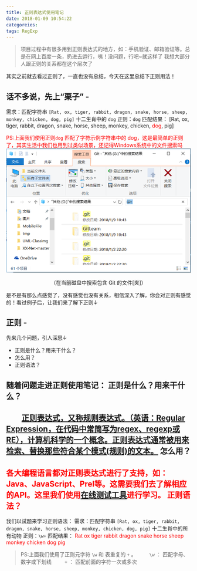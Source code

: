 ```yaml
---
title: 正则表达式使用笔记
date: 2018-01-09 10:54:22
categoreies:
tags: RegExp
---
```

> 项目过程中有很多用到正则表达式的地方，如：手机验证、邮箱验证等。总是在网上百度一条，扔进去运行，咦！没问题，行吧~就这样了  我想大部分人跟正则的关系都在这个层次了

其实之前就去看过正则了，一直也没有总结，今天在这里总结下正则用法！

## 话不多说，先上“栗子” -
需求：匹配字符串 ` [Rat, ox, tiger, rabbit, dragon, snake, horse, sheep, monkey, chicken, dog, pig] ` 十二生肖中的 ` dog `
正则：` dog `
匹配结果： [Rat, ox, tiger, rabbit, dragon, snake, horse, sheep, monkey, chicken, <span style="color: red;">dog</span>, pig]

<span style="color: red;">PS:上面我们使用正则` dog ` 匹配了字符示例字符串中的 dog，这是最简单的正则了，其实生活中我们也用到过类似场景，还记得Windows系统中的文件搜索吗</span>
![Windows系统中的文件搜索例图](/images/regexpusenote/Windows_find.png)
<center>（在当前磁盘中搜索包含 Git 的文件[夹]）</center>

是不是有那么点感觉了，没有感觉也没有关系，相信深入了解，你会对正则有感觉的！看过例子后，让我们来了解下正则↓

## 正则 -

先来几个问题，引人深思↓
* 正则是什么？用来干什么？
* 怎么用？
* 正则语法？

随着问题走进正则使用笔记：
正则是什么？用来干什么？
---------------------
&emsp;&emsp;[正则表达式，又称规则表达式。（英语：Regular Expression，在代码中常简写为regex、regexp或RE），计算机科学的一个概念。正则表达式通常被用来检索、替换那些符合某个模式(规则)的文本。](https://baike.baidu.com/item/%E6%AD%A3%E5%88%99%E8%A1%A8%E8%BE%BE%E5%BC%8F/1700215?fr=aladdin)
怎么用？
-------
<span style="color: red;">各大编程语言都对正则表达式进行了支持，如：Java、JavaScript、Prel等。这需要我们去了解相应的API。这里我们使用[在线测试工具](http://regex.zjmainstay.cn/)进行学习。
正则语法？
-------
我们以试题来学习正则语法：
需求：匹配字符串 ` [Rat, ox, tiger, rabbit, dragon, snake, horse, sheep, monkey, chicken, dog, pig] ` 十二生肖中的所有动物
正则：` \w+ `
匹配结果： <span style="color: red;">Rat ox tiger rabbit dragon snake horse sheep monkey chicken dog pig</span>

> PS:上面我们使用了正则元字符 ` \w ` 和 表重复的 ` + ` 。
&emsp;&emsp; ` \w ` ： 匹配字母、数字或下划线
&emsp;&emsp; ` + ` ： 匹配前面的字符一次或多次